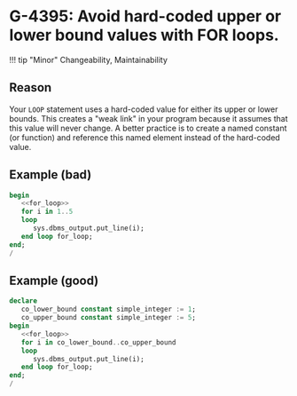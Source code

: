 # G-4395: Avoid hard-coded upper or lower bound values with FOR loops.

!!! tip "Minor"
    Changeability, Maintainability

## Reason

Your `LOOP` statement uses a hard-coded value for either its upper or lower bounds. This creates a "weak link" in your program because it assumes that this value will never change. A better practice is to create a named constant (or function) and reference this named element instead of the hard-coded value.

## Example (bad)

``` sql
begin
   <<for_loop>>
   for i in 1..5
   loop
      sys.dbms_output.put_line(i);
   end loop for_loop;
end;
/
```

## Example (good)

``` sql
declare
   co_lower_bound constant simple_integer := 1;
   co_upper_bound constant simple_integer := 5;
begin
   <<for_loop>>
   for i in co_lower_bound..co_upper_bound
   loop
      sys.dbms_output.put_line(i);
   end loop for_loop;
end;
/
```